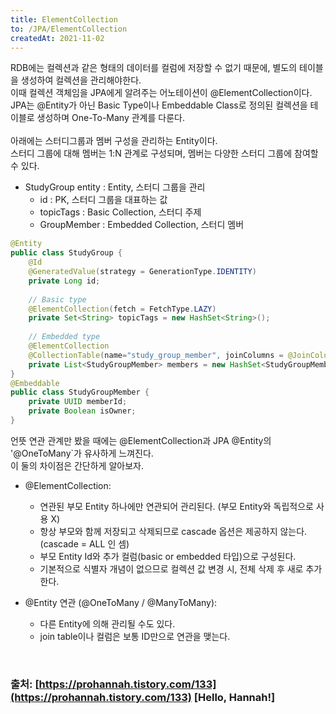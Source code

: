 ```yaml
---
title: ElementCollection
to: /JPA/ElementCollection
createdAt: 2021-11-02
---
```


RDB에는 컬렉션과 같은 형태의 데이터를 컬럼에 저장할 수 없기 때문에, 별도의 테이블을 생성하여 컬렉션을 관리해야한다.  
이때 컬렉션 객체임을 JPA에게 알려주는 어노테이션이 @ElementCollection이다.  
JPA는 @Entity가 아닌 Basic Type이나 Embeddable Class로 정의된 컬렉션을 테이블로 생성하며 One-To-Many 관계를 다룬다.  
<br/>
아래에는 스터디그룹과 멤버 구성을 관리하는 Entity이다.  
스터디 그룹에 대해 멤버는 1:N 관계로 구성되며, 멤버는 다양한 스터디 그룹에 참여할 수 있다.  

* StudyGroup entity : Entity, 스터디 그룹을 관리
    * id : PK, 스터디 그룹을 대표하는 값
    * topicTags : Basic Collection, 스터디 주제
    * GroupMember : Embedded Collection, 스터디 멤버

```java
@Entity
public class StudyGroup {
    @Id 
    @GeneratedValue(strategy = GenerationType.IDENTITY)
    private Long id;
 
    // Basic type
    @ElementCollection(fetch = FetchType.LAZY)
    private Set<String> topicTags = new HashSet<String>();
 
    // Embedded type
    @ElementCollection
    @CollectionTable(name="study_group_member", joinColumns = @JoinColumn(name= "study_group_id", referencedColumnName = "id"))
    private List<StudyGroupMember> members = new HashSet<StudyGroupMember>();
}
@Embeddable
public class StudyGroupMember {
    private UUID memberId;
    private Boolean isOwner;
}
```

언뜻 연관 관계만 봤을 때에는 @ElementCollection과 JPA @Entity의 '@OneToMany`가 유사하게 느껴진다.  
이 둘의 차이점은 간단하게 알아보자.  

* @ElementCollection:
    * 연관된 부모 Entity 하나에만 연관되어 관리된다. (부모 Entity와 독립적으로 사용 X)
    * 항상 부모와 함께 저장되고 삭제되므로 cascade 옵션은 제공하지 않는다. (cascade = ALL 인 셈)
    * 부모 Entity Id와 추가 컬럼(basic or embedded 타입)으로 구성된다.
    * 기본적으로 식별자 개념이 없으므로 컬렉션 값 변경 시, 전체 삭제 후 새로 추가한다.

* @Entity 연관 (@OneToMany / @ManyToMany):
    * 다른 Entity에 의해 관리될 수도 있다.
    * join table이나 컬럼은 보통 ID만으로 연관을 맺는다.

<br/>

### 출처: [https://prohannah.tistory.com/133](https://prohannah.tistory.com/133) [Hello, Hannah!]
